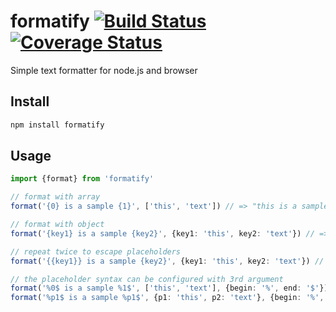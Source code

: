 # formatify [![Build Status](https://travis-ci.org/Yuhsak/formatify.svg?branch=main)](https://travis-ci.org/Yuhsak/formatify) [![Coverage Status](https://coveralls.io/repos/github/Yuhsak/formatify/badge.svg?branch=main)](https://coveralls.io/github/Yuhsak/formatify?branch=main)

Simple text formatter for node.js and browser

## Install

```sh
npm install formatify
```

## Usage

```ts
import {format} from 'formatify'

// format with array
format('{0} is a sample {1}', ['this', 'text']) // => "this is a sample text"

// format with object
format('{key1} is a sample {key2}', {key1: 'this', key2: 'text'}) // => "this is a sample text"

// repeat twice to escape placeholders
format('{{key1}} is a sample {key2}', {key1: 'this', key2: 'text'}) // => {key1} is a sample text

// the placeholder syntax can be configured with 3rd argument
format('%0$ is a sample %1$', ['this', 'text'], {begin: '%', end: '$'}) // => "this is a sample text"
format('%p1$ is a sample %p1$', {p1: 'this', p2: 'text'}, {begin: '%', end: '$'}) // => "this is a sample text"
```
